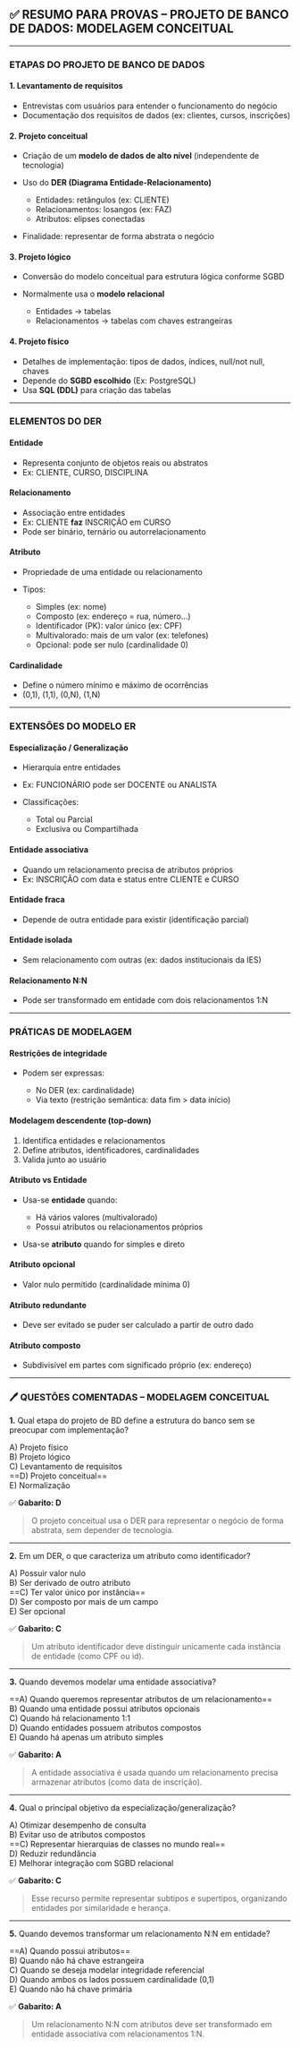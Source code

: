 ## ✅ RESUMO PARA PROVAS – PROJETO DE BANCO DE DADOS: MODELAGEM CONCEITUAL

---
### ETAPAS DO PROJETO DE BANCO DE DADOS

#### 1. **Levantamento de requisitos**

- Entrevistas com usuários para entender o funcionamento do negócio
- Documentação dos requisitos de dados (ex: clientes, cursos, inscrições)

#### 2. **Projeto conceitual**

- Criação de um **modelo de dados de alto nível** (independente de tecnologia)
- Uso do **DER (Diagrama Entidade-Relacionamento)**
    
    - Entidades: retângulos (ex: CLIENTE)
    - Relacionamentos: losangos (ex: FAZ)
    - Atributos: elipses conectadas
        
- Finalidade: representar de forma abstrata o negócio

#### 3. **Projeto lógico**

- Conversão do modelo conceitual para estrutura lógica conforme SGBD
- Normalmente usa o **modelo relacional**
    
    - Entidades → tabelas
    - Relacionamentos → tabelas com chaves estrangeiras

#### 4. **Projeto físico**

- Detalhes de implementação: tipos de dados, índices, null/not null, chaves
- Depende do **SGBD escolhido** (Ex: PostgreSQL)
- Usa **SQL (DDL)** para criação das tabelas

---
### ELEMENTOS DO DER

#### Entidade

- Representa conjunto de objetos reais ou abstratos
- Ex: CLIENTE, CURSO, DISCIPLINA

#### Relacionamento

- Associação entre entidades
- Ex: CLIENTE **faz** INSCRIÇÃO em CURSO
- Pode ser binário, ternário ou autorrelacionamento

#### Atributo

- Propriedade de uma entidade ou relacionamento
- Tipos:
    
    - Simples (ex: nome)
    - Composto (ex: endereço = rua, número...)
    - Identificador (PK): valor único (ex: CPF)
    - Multivalorado: mais de um valor (ex: telefones)
    - Opcional: pode ser nulo (cardinalidade 0)

#### Cardinalidade

- Define o número mínimo e máximo de ocorrências
- (0,1), (1,1), (0,N), (1,N)

---
### EXTENSÕES DO MODELO ER

#### Especialização / Generalização

- Hierarquia entre entidades
- Ex: FUNCIONÁRIO pode ser DOCENTE ou ANALISTA
- Classificações:
    
    - Total ou Parcial
    - Exclusiva ou Compartilhada

#### Entidade associativa

- Quando um relacionamento precisa de atributos próprios
- Ex: INSCRIÇÃO com data e status entre CLIENTE e CURSO

#### Entidade fraca

- Depende de outra entidade para existir (identificação parcial)

#### Entidade isolada

- Sem relacionamento com outras (ex: dados institucionais da IES)

#### Relacionamento N:N

- Pode ser transformado em entidade com dois relacionamentos 1:N

---

### PRÁTICAS DE MODELAGEM

#### Restrições de integridade

- Podem ser expressas:
    
    - No DER (ex: cardinalidade)
    - Via texto (restrição semântica: data fim > data início)

#### Modelagem descendente (top-down)

1. Identifica entidades e relacionamentos
2. Define atributos, identificadores, cardinalidades
3. Valida junto ao usuário

#### Atributo vs Entidade

- Usa-se **entidade** quando:
    
    - Há vários valores (multivalorado)
    - Possui atributos ou relacionamentos próprios
        
- Usa-se **atributo** quando for simples e direto
    
#### Atributo opcional

- Valor nulo permitido (cardinalidade mínima 0)

#### Atributo redundante

- Deve ser evitado se puder ser calculado a partir de outro dado
    
#### Atributo composto

- Subdivisível em partes com significado próprio (ex: endereço)

---

### 🖊️ QUESTÕES COMENTADAS – MODELAGEM CONCEITUAL

**1.** Qual etapa do projeto de BD define a estrutura do banco sem se preocupar com implementação?

A) Projeto físico  
B) Projeto lógico  
C) Levantamento de requisitos  
==D) Projeto conceitual==  
E) Normalização

✅ **Gabarito: D**

> O projeto conceitual usa o DER para representar o negócio de forma abstrata, sem depender de tecnologia.

---

**2.** Em um DER, o que caracteriza um atributo como identificador?

A) Possuir valor nulo  
B) Ser derivado de outro atributo  
==C) Ter valor único por instância==  
D) Ser composto por mais de um campo  
E) Ser opcional

✅ **Gabarito: C**

> Um atributo identificador deve distinguir unicamente cada instância de entidade (como CPF ou id).

---

**3.** Quando devemos modelar uma entidade associativa?

==A) Quando queremos representar atributos de um relacionamento==  
B) Quando uma entidade possui atributos opcionais  
C) Quando há relacionamento 1:1  
D) Quando entidades possuem atributos compostos  
E) Quando há apenas um atributo simples

✅ **Gabarito: A**

> A entidade associativa é usada quando um relacionamento precisa armazenar atributos (como data de inscrição).

---

**4.** Qual o principal objetivo da especialização/generalização?

A) Otimizar desempenho de consulta  
B) Evitar uso de atributos compostos  
==C) Representar hierarquias de classes no mundo real==  
D) Reduzir redundância  
E) Melhorar integração com SGBD relacional

✅ **Gabarito: C**

> Esse recurso permite representar subtipos e supertipos, organizando entidades por similaridade e herança.

---

**5.** Quando devemos transformar um relacionamento N:N em entidade?

==A) Quando possui atributos==  
B) Quando não há chave estrangeira  
C) Quando se deseja modelar integridade referencial  
D) Quando ambos os lados possuem cardinalidade (0,1)  
E) Quando não há chave primária

✅ **Gabarito: A**

> Um relacionamento N:N com atributos deve ser transformado em entidade associativa com relacionamentos 1:N.